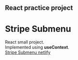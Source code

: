 ## React practice project
# Stripe Submenu
React small project.<br/> 
Implemented using **useContext**.<br/>
<a href="https://stripe-submenu-swapnoneel.netlify.app/">Stripe Submenu netlify</a>

